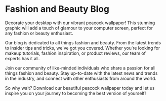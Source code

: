 <!--
Write me markdown content of website with wallpaper:

"A vibrant graphic of a peacock for a fashion or beauty blog"

The header of the page should not be copy of the text but rather a real content of the website which is using this wallpaper.
-->

<!--font:"Montserrat"-->

# Fashion and Beauty Blog

Decorate your desktop with our vibrant peacock wallpaper! This stunning graphic will add a touch of glamour to your computer screen, perfect for any fashion or beauty enthusiast.

Our blog is dedicated to all things fashion and beauty. From the latest trends to insider tips and tricks, we've got you covered. Whether you're looking for makeup tutorials, fashion inspiration, or product reviews, our team of experts has it all.

Join our community of like-minded individuals who share a passion for all things fashion and beauty. Stay up-to-date with the latest news and trends in the industry, and connect with other enthusiasts from around the world.

So why wait? Download our beautiful peacock wallpaper today and let us inspire you on your journey to becoming the best version of yourself!
